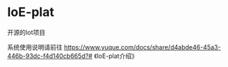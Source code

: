 # IoE-plat
开源的Iot项目

系统使用说明请前往 https://www.yuque.com/docs/share/d4abde46-45a3-446b-93dc-f4d140cb665d?# 《IoE-plat介绍》
